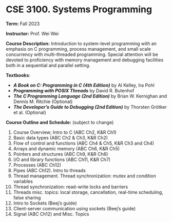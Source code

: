 # CSE 3100. Systems Programming

**Term:** Fall 2023

**Instructor:** Prof. Wei Wei

**Course Description:**
Introduction to system-level programming with an emphasis on C programming, process management, and small scale concurrency with multi-threaded programming. Special attention will be devoted to proficiency with memory management and debugging facilities both in a sequential and parallel setting.

**Textbooks**:
* ***A Book on C: Programming in C (4th Edition)*** by Al Kelley, Ira Pohl
* ***Programming with POSIX Threads*** by David R. Butenhof
* ***The C Programming Language (2nd Edition)*** by Brian W. Kernighan and Dennis M. Ritchie (Optional)
* ***The Developer’s Guide to Debugging (2nd Edition)*** by Thorsten Grötker et al. (Optional)

**Course Outline and Schedule:** (subject to change)
1. Course Overview; Intro to C (ABC Ch2, K&R Ch1)
2. Basic data types (ABC Ch2 & Ch3, K&R Ch2)
3. Flow of control and functions (ABC Ch4 & Ch5, K&R Ch3 and Ch4)
4. Arrays and dynamic memory (ABC Ch6, K&R Ch5)
5. Pointers and structures (ABC Ch9, K&R Ch6)
6. I/O and library functions (ABC Ch11, K&R Ch7)
7. Processes (ABC Ch12)
8. Pipes (ABC Ch12). Intro to threads
9. Thread management. Thread synchronization: mutex and condition variables
10. Thread synchronization: read-write locks and barriers
11. Threads misc. topics: local storage, cancellation, real-time scheduling, false sharing
12. Intro to Sockets (Beej’s guide)
13. Client-server communication using sockets (Beej’s guide)
14. Signal (ABC Ch12) and Misc. Topics
